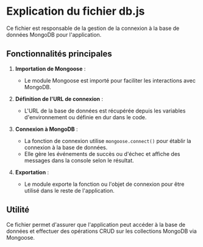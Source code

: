 # Explication du fichier db.js

Ce fichier est responsable de la gestion de la connexion à la base de données MongoDB pour l'application.

## Fonctionnalités principales

1. **Importation de Mongoose** :
   - Le module Mongoose est importé pour faciliter les interactions avec MongoDB.

2. **Définition de l'URL de connexion** :
   - L'URL de la base de données est récupérée depuis les variables d'environnement ou définie en dur dans le code.

3. **Connexion à MongoDB** :
   - La fonction de connexion utilise `mongoose.connect()` pour établir la connexion à la base de données.
   - Elle gère les événements de succès ou d'échec et affiche des messages dans la console selon le résultat.

4. **Exportation** :
   - Le module exporte la fonction ou l'objet de connexion pour être utilisé dans le reste de l'application.

## Utilité

Ce fichier permet d'assurer que l'application peut accéder à la base de données et effectuer des opérations CRUD sur les collections MongoDB via Mongoose.
